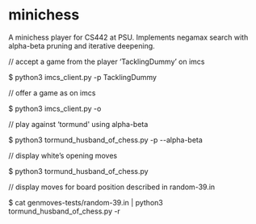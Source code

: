 # minichess
A minichess player for CS442 at PSU. Implements negamax search with alpha-beta pruning and iterative deepening.

// accept a game from the player ‘TacklingDummy’ on imcs

$ python3 imcs_client.py <user> <password> -p TacklingDummy 
    
// offer a game as <user> on imcs

$ python3 imcs_client.py <user> <password> -o       

// play against ‘tormund' using alpha-beta

$ python3 tormund_husband_of_chess.py -p --alpha-beta 

// display white’s opening moves

$ python3 tormund_husband_of_chess.py
            
// display moves for board position described in random-39.in

$ cat genmoves-tests/random-39.in | python3 tormund_husband_of_chess.py -r
